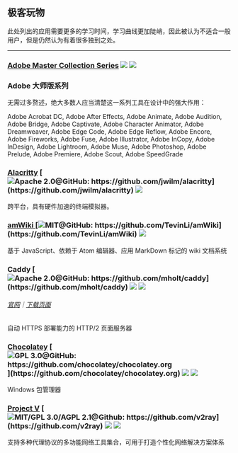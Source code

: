## 极客玩物

此处列出的应用需要更多的学习时间，学习曲线更加陡峭，因此被认为不适合一般用户，但是仍然认为有着很多独到之处。

---

### [Adobe Master Collection Series](https://www.adobe.com/creativecloud.html) ![](../assets/money.png) ![](../assets/earth-globe.png)

### Adobe 大师版系列

无需过多赘述，绝大多数人应当清楚这一系列工具在设计中的强大作用：

Adobe Acrobat DC, Adobe After Effects, Adobe Animate, Adobe Audition, Adobe Bridge, Adobe Captivate, Adobe Character Animator, Adobe Dreamweaver, Adobe Edge Code, Adobe Edge Reflow, Adobe Encore, Adobe Fireworks, Adobe Fuse, Adobe Illustrator, Adobe InCopy, Adobe InDesign, Adobe Lightroom, Adobe Muse, Adobe Photoshop, Adobe Prelude, Adobe Premiere, Adobe Scout, Adobe SpeedGrade

### [Alacritty](https://github.com/jwilm/alacritty) [![](../assets/open-source-icon.png "Apache 2.0@GitHub: https://github.com/jwilm/alacritty")](https://github.com/jwilm/alacritty) ![](../assets/united-states.png)

跨平台，具有硬件加速的终端模拟器。

### [amWiki ](https://github.com/TevinLi/amWiki)[![](../assets/open-source-icon.png "MIT@GitHub: https://github.com/TevinLi/amWiki")](https://github.com/TevinLi/amWiki) ![](../assets/united-states.png)

基于 JavaScript、依赖于 Atom 编辑器、应用 MarkDown 标记的 wiki 文档系统

### Caddy [![](../assets/open-source-icon.png "Apache 2.0@GitHub: https://github.com/mholt/caddy")](https://github.com/mholt/caddy) ![](../assets/united-states.png) ![](../assets/usb.png)

###### [官网](https://caddyserver.com/)｜[下载页面](https://caddyserver.com/download)

自动 HTTPS 部署能力的 HTTP/2 页面服务器

### [Chocolatey](https://chocolatey.org/) [![](../assets/open-source-icon.png "GPL 3.0@GitHub: https://github.com/chocolatey/chocolatey.org")](https://github.com/chocolatey/chocolatey.org) ![](../assets/united-states.png) ![](../assets/command-line.png)

Windows 包管理器

### [Project V](https://www.v2ray.com/) [![](../assets/open-source-icon.png "MIT/GPL 3.0/AGPL 2.1@Github: https://github.com/v2ray")](https://github.com/v2ray) ![](../assets/multi_platform.png) ![](../assets/earth-globe.png)

支持多种代理协议的多功能网络工具集合，可用于打造个性化网络解决方案体系
